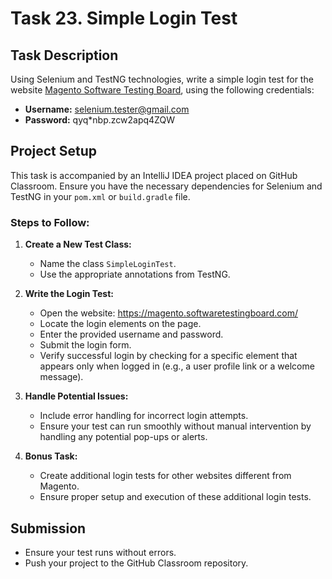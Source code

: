 # Task 23. Simple Login Test

## Task Description

Using Selenium and TestNG technologies, write a simple login test for the website [Magento Software Testing Board](https://magento.softwaretestingboard.com/), using the following credentials:

- **Username:** selenium.tester@gmail.com
- **Password:** qyq*nbp.zcw2apq4ZQW

## Project Setup

This task is accompanied by an IntelliJ IDEA project placed on GitHub Classroom. Ensure you have the necessary dependencies for Selenium and TestNG in your `pom.xml` or `build.gradle` file.

### Steps to Follow:

1. **Create a New Test Class:**
    - Name the class `SimpleLoginTest`.
    - Use the appropriate annotations from TestNG.

2. **Write the Login Test:**
    - Open the website: https://magento.softwaretestingboard.com/
    - Locate the login elements on the page.
    - Enter the provided username and password.
    - Submit the login form.
    - Verify successful login by checking for a specific element that appears only when logged in (e.g., a user profile link or a welcome message).

3. **Handle Potential Issues:**
    - Include error handling for incorrect login attempts.
    - Ensure your test can run smoothly without manual intervention by handling any potential pop-ups or alerts.

4. **Bonus Task:**
    - Create additional login tests for other websites different from Magento.
    - Ensure proper setup and execution of these additional login tests.

## Submission

- Ensure your test runs without errors.
- Push your project to the GitHub Classroom repository.
